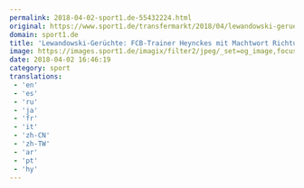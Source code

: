 ```yaml
---
permalink: 2018-04-02-sport1.de-55432224.html
original: https://www.sport1.de/transfermarkt/2018/04/lewandowski-geruechte-fcb-trainer-heynckes-mit-machtwort-richtung-real-madrid
domain: sport1.de
title: 'Lewandowski-Gerüchte: FCB-Trainer Heynckes mit Machtwort Richtung Real Madrid'
image: https://images.sport1.de/imagix/filter2/jpeg/_set=og_image,focus=50x38/imagix/be91db4a-3692-11e8-87b1-f80f41fc63ce
date: 2018-04-02 16:46:19
category: sport
translations: 
 - 'en'
 - 'es'
 - 'ru'
 - 'ja'
 - 'fr'
 - 'it'
 - 'zh-CN'
 - 'zh-TW'
 - 'ar'
 - 'pt'
 - 'hy'
---
```


